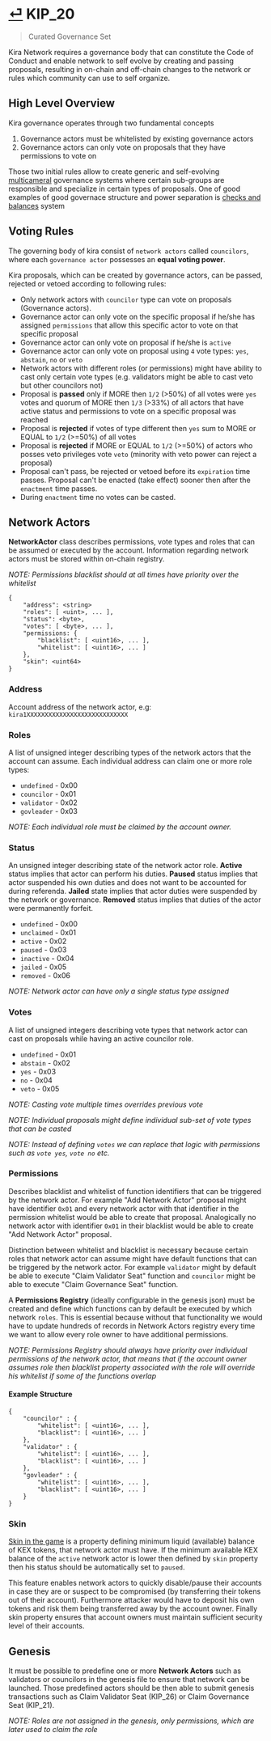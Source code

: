 # [⏎](README.md#Roadmap) KIP_20
> Curated Governance Set

Kira Network requires a governance body that can constitute the Code of Conduct and enable network to self evolve by creating and passing proposals, resulting in on-chain and off-chain changes to the network or rules which community can use to self organize.

## High Level Overview

Kira governance operates through two fundamental concepts

1. Governance actors must be whitelisted by existing governance actors
2. Governance actors can only vote on proposals that they have permissions to vote on 

Those two initial rules allow to create generic and self-evolving [multicameral](https://en.wikipedia.org/wiki/Multicameralism) governance systems where certain sub-groups are responsible and specialize in certain types of proposals. One of good examples of good governace structure and power separation is [checks and balances](https://en.wikipedia.org/wiki/Separation_of_powers#:~:text=The%20principle%20of%20checks%20and,supreme%2C%20thereby%20securing%20political%20liberty.) system

## Voting Rules

The governing body of kira consist of `network actors` called `councilors`, where each `governance actor` possesses an **equal voting power**.

Kira proposals, which can be created by governance actors, can be passed, rejected or vetoed according to following rules:
* Only network actors with `councilor` type can vote on proposals (Governance actors).
* Governance actor can only vote on the specific proposal if he/she has assigned  `permissions` that allow this specific actor to vote on that specific proposal
* Governance actor can only vote on proposal if he/she is `active`
* Governance actor can only vote on proposal using `4` vote types: `yes`, `abstain`, `no` or `veto`
* Network actors with different roles (or permissions) might have ability to cast only certain vote types (e.g. validators might be able to cast veto but other councilors not)
* Proposal is **passed** only if MORE then `1/2` (>50%) of all votes were `yes` votes and quorum of MORE then `1/3` (>33%) of all actors that have active status and permissions to vote on a specific proposal was reached
* Proposal is **rejected** if votes of type different then `yes` sum to MORE or EQUAL to `1/2` (>=50%) of all votes
* Proposal is **rejected** if MORE or EQUAL to `1/2` (>=50%) of actors who posses veto privileges vote `veto` (minority with veto power can reject a proposal)
* Proposal can't pass, be rejected or vetoed before its `expiration` time passes. Proposal can't be enacted (take effect) sooner then after the `enactment` time passes. 
* During `enactment` time no votes can be casted.

## Network Actors

**NetworkActor** class describes permissions, vote types and roles that can be assumed or executed by the account. Information regarding network actors must be stored within on-chain registry. 

_NOTE: Permissions blacklist should at all times have priority over the whitelist_

```
{
    "address": <string>
    "roles": [ <uint>, ... ],
    "status": <byte>,
    "votes": [ <byte>, ... ],
    "permissions: {
        "blacklist": [ <uint16>, ... ],
        "whitelist": [ <uint16>, ... ]
    },
    "skin": <uint64>
}
```

### Address

Account address of the network actor, e.g: `kira1XXXXXXXXXXXXXXXXXXXXXXXXXXXX`

### Roles

A list of unsigned integer describing types of the network actors that the account can assume. Each individual address can claim one or more role types: 
* `undefined` - 0x00
* `councilor` - 0x01
* `validator` - 0x02
* `govleader` - 0x03

_NOTE: Each individual role must be claimed by the account owner._

### Status

An unsigned integer describing state of the network actor role. **Active** status implies that actor can perform his duties. **Paused** status implies that actor suspended his own duties and does not want to be accounted for during referenda. **Jailed** state implies that actor duties were suspended by the network or governance. **Removed** status implies that duties of the actor were permanently forfeit.

* `undefined` - 0x00
* `unclaimed` - 0x01
* `active` - 0x02
* `paused` - 0x03
* `inactive` - 0x04
* `jailed` - 0x05
* `removed` - 0x06

_NOTE: Network actor can have only a single status type assigned_

### Votes

A list of unsigned integers describing vote types that network actor can cast on proposals while having an active councilor role.

* `undefined` - 0x01
* `abstain` - 0x02
* `yes` - 0x03
* `no` - 0x04
* `veto` -  0x05

_NOTE: Casting vote multiple times overrides previous vote_

_NOTE: Individual proposals might define individual sub-set of vote types that can be casted_

_NOTE: Instead of defining `votes` we can replace that logic with permissions such as `vote yes`, `vote no` etc._

### Permissions

Describes blacklist and whitelist of function identifiers that can be triggered by the network actor. For example "Add Network Actor" proposal might have identifier `0x01` and every network actor with that identifier in the permission whitelist would be able to create that proposal. Analogically no network actor with identifier `0x01` in their blacklist would be able to create "Add Network Actor" proposal.

Distinction between whitelist and blacklist is necessary because certain roles that network actor can assume might have default functions that can be triggered by the network actor. For example `validator` might by default be able to execute "Claim Validator Seat" function and `councilor` might be able to execute "Claim Governance Seat" function.

A **Permissions Registry** (ideally configurable in the genesis json) must be created and define which functions can by default be executed by which network `roles`. This is essential because without that functionality we would have to update hundreds of records in Network Actors registry every time we want to allow every role owner to have additional permissions.

_NOTE: Permissions Registry should always have priority over individual permissions of the network actor, that means that if the account owner assumes role then blacklist property associated with the role will override his whitelist if some of the functions overlap_ 

#### Example Structure
```
{
    "councilor" : {
        "whitelist": [ <uint16>, ... ],
        "blacklist": [ <uint16>, ... ] 
    },
    "validator" : {
        "whitelist": [ <uint16>, ... ],
        "blacklist": [ <uint16>, ... ] 
    },
    "govleader" : {
        "whitelist": [ <uint16>, ... ],
        "blacklist": [ <uint16>, ... ] 
    }
}
```

### Skin

[Skin in the game](https://en.wikipedia.org/wiki/Skin_in_the_game_(phrase)) is a property defining minimum liquid (available) balance of KEX tokens, that network actor must have. If the minimum available KEX balance of the `active` network actor is lower then defined by `skin` property then his status should be automatically set to `paused`.

This feature enables network actors to quickly disable/pause their accounts in case they are or suspect to be compromised (by transferring their tokens out of their account). Furthermore attacker would have to deposit his own tokens and risk them being transferred away by the account owner. Finally skin property ensures that account owners must maintain sufficient security level of their accounts.

## Genesis

It must be possible to predefine one or more **Network Actors** such as validators or councilors in the genesis file to ensure that network can be launched. Those predefined actors should be then able to submit genesis transactions such as Claim Validator Seat (KIP_26) or Claim Governance Seat (KIP_21).

_NOTE: Roles are not assigned in the genesis, only permissions, which are later used to claim the role_

